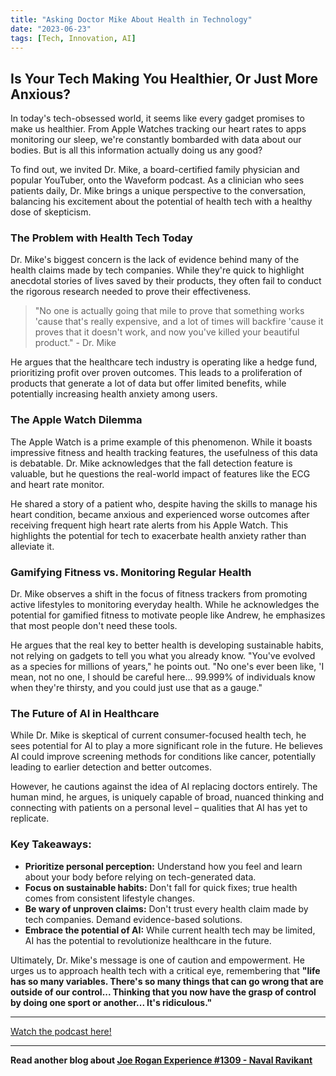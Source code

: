 ```yaml
---
title: "Asking Doctor Mike About Health in Technology"
date: "2023-06-23"
tags: [Tech, Innovation, AI]
---
```


## Is Your Tech Making You Healthier, Or Just More Anxious?

In today's tech-obsessed world, it seems like every gadget promises to make us healthier. From Apple Watches tracking our heart rates to apps monitoring our sleep, we're constantly bombarded with data about our bodies. But is all this information actually doing us any good?

To find out, we invited Dr. Mike, a board-certified family physician and popular YouTuber, onto the Waveform podcast. As a clinician who sees patients daily, Dr. Mike brings a unique perspective to the conversation, balancing his excitement about the potential of health tech with a healthy dose of skepticism.

### The Problem with Health Tech Today

Dr. Mike's biggest concern is the lack of evidence behind many of the health claims made by tech companies. While they're quick to highlight anecdotal stories of lives saved by their products, they often fail to conduct the rigorous research needed to prove their effectiveness.

> "No one is actually going that mile to prove that something works 'cause that's really expensive, and a lot of times will backfire 'cause it proves that it doesn't work, and now you've killed your beautiful product." - Dr. Mike

He argues that the healthcare tech industry is operating like a hedge fund, prioritizing profit over proven outcomes. This leads to a proliferation of products that generate a lot of data but offer limited benefits, while potentially increasing health anxiety among users.

### The Apple Watch Dilemma

The Apple Watch is a prime example of this phenomenon. While it boasts impressive fitness and health tracking features, the usefulness of this data is debatable. Dr. Mike acknowledges that the fall detection feature is valuable, but he questions the real-world impact of features like the ECG and heart rate monitor.

He shared a story of a patient who, despite having the skills to manage his heart condition, became anxious and experienced worse outcomes after receiving frequent high heart rate alerts from his Apple Watch. This highlights the potential for tech to exacerbate health anxiety rather than alleviate it.

### Gamifying Fitness vs. Monitoring Regular Health

Dr. Mike observes a shift in the focus of fitness trackers from promoting active lifestyles to monitoring everyday health. While he acknowledges the potential for gamified fitness to motivate people like Andrew, he emphasizes that most people don't need these tools.

He argues that the real key to better health is developing sustainable habits, not relying on gadgets to tell you what you already know. "You've evolved as a species for millions of years," he points out. "No one's ever been like, 'I mean, not no one, I should be careful here... 99.999% of individuals know when they're thirsty, and you could just use that as a gauge."

### The Future of AI in Healthcare

While Dr. Mike is skeptical of current consumer-focused health tech, he sees potential for AI to play a more significant role in the future. He believes AI could improve screening methods for conditions like cancer, potentially leading to earlier detection and better outcomes.

However, he cautions against the idea of AI replacing doctors entirely. The human mind, he argues, is uniquely capable of broad, nuanced thinking and connecting with patients on a personal level – qualities that AI has yet to replicate.

### Key Takeaways:

- **Prioritize personal perception:** Understand how you feel and learn about your body before relying on tech-generated data.
- **Focus on sustainable habits:** Don't fall for quick fixes; true health comes from consistent lifestyle changes.
- **Be wary of unproven claims:** Don't trust every health claim made by tech companies. Demand evidence-based solutions.
- **Embrace the potential of AI:** While current health tech may be limited, AI has the potential to revolutionize healthcare in the future.

Ultimately, Dr. Mike's message is one of caution and empowerment. He urges us to approach health tech with a critical eye, remembering that **"life has so many variables. There's so many things that can go wrong that are outside of our control... Thinking that you now have the grasp of control by doing one sport or another... It's ridiculous."**

---

<a href="https://youtube.com/watch?v=B_CSzCer1-4" target="_blank">Watch the podcast here!</a>

---

**Read another blog about [Joe Rogan Experience #1309 - Naval Ravikant](./20190604-navalravikant-powerfuljre)**
